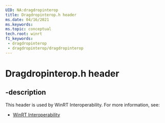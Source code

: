 ```yaml
---
UID: NA:dragdropinterop
title: Dragdropinterop.h header
ms.date: 04/16/2021
ms.keywords: 
ms.topic: conceptual
tech.root: winrt
f1_keywords:
 - dragdropinterop
 - dragdropinterop/dragdropinterop
---
```


# Dragdropinterop.h header


## -description

This header is used by WinRT Interoperability. For more information, see:

- [WinRT Interoperability](../_winrt/index.md)

